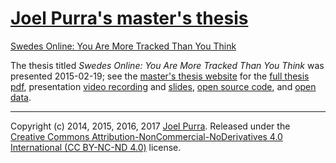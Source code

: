 # [Joel Purra's master's thesis](https://joelpurra.com/projects/masters-thesis/)

[Swedes Online: You Are More Tracked Than You Think](https://joelpurra.com/projects/masters-thesis/)

The thesis titled *Swedes Online: You Are More Tracked Than You Think* was presented 2015-02-19; see the [master's thesis website](https://joelpurra.com/projects/masters-thesis/) for the [full thesis pdf](https://files.joelpurra.com/projects/masters-thesis/documents/v1.0.0/joel-purra_masters-thesis_2015-04-23T1353Z_v1.0.0_report.pdf), presentation [video recording](https://joelpurra.com/projects/masters-thesis/#presentation) and [slides](https://joelpurra.github.io/masters-thesis-presentation/), [open source code](https://joelpurra.com/projects/masters-thesis/#open-source), and [open data](https://joelpurra.com/projects/masters-thesis/#open-data).



---

Copyright (c) 2014, 2015, 2016, 2017 [Joel Purra](https://joelpurra.com/). Released under the [Creative Commons Attribution-NonCommercial-NoDerivatives 4.0 International (CC BY-NC-ND 4.0)](https://creativecommons.org/licenses/by-nc-nd/4.0/) license.
